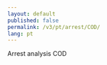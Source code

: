 ```yaml
---
layout: default
published: false
permalink: /v3/pt/arrest/COD/
lang: pt
---
```


Arrest analysis COD
